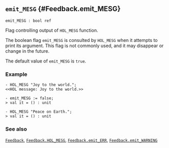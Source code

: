 ## `emit_MESG` {#Feedback.emit_MESG}


```
emit_MESG : bool ref
```



Flag controlling output of `HOL_MESG` function.


The boolean flag `emit_MESG` is consulted by `HOL_MESG` when it attempts to
print its argument. This flag is not commonly used, and it may disappear
or change in the future.

The default value of `emit_MESG` is `true`.

### Example

    
    - HOL_MESG "Joy to the world.";
    <<HOL message: Joy to the world.>>
    
    - emit_MESG := false;
    > val it = () : unit
    
    - HOL_MESG "Peace on Earth.";
    > val it = () : unit
    



### See also

[`Feedback`](#Feedback), [`Feedback.HOL_MESG`](#Feedback.HOL_MESG), [`Feedback.emit_ERR`](#Feedback.emit_ERR), [`Feedback.emit_WARNING`](#Feedback.emit_WARNING)

